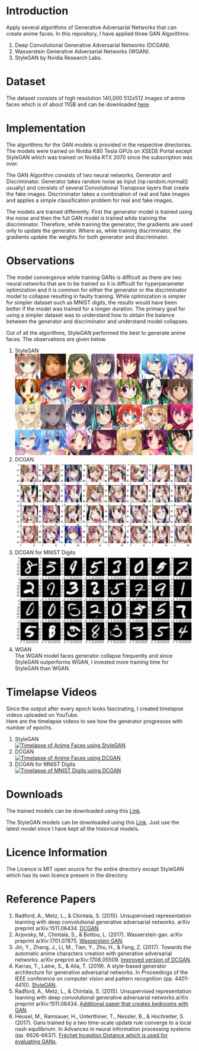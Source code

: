 # Introduction
Apply several algorithms of Generative Adversarial Networks that can create anime faces. In this repository, I have applied three GAN Algorithms:  
1. Deep Convolutional Generative Adversarial Networks (DCGAN).  
2. Wasserstein Generative Adversarial Networks (WGAN).  
3. StyleGAN by Nvidia Research Labs.  
  
# Dataset
The dataset consists of high resolution 140,000 512x512 images of anime faces which is of about 11GB and can be downloaded [here](https://www.kaggle.com/lukexng/animefaces-512x512).  
  
# Implementation
The algorithms for the GAN models is provided in the respective directories.  
The models were trained on Nvidia K80 Tesla GPUs on XSEDE Portal except StyleGAN which was trained on Nvidia RTX 2070 since the subscription was over.  
  
The GAN Algorithm consists of two neural networks, Generator and Discriminator. Generator takes random noise as input (np.random.normal() usually) and consists of several Convolutional Transpose layers that create the fake images. Discriminator takes a combination of real and fake images and applies a simple classification problem for real and fake images.  
  
The models are trained differently. First the generator model is trained using the noise and then the full GAN model is trained while training the discriminator. Therefore, while training the generator, the gradients are used only to update the generator. Where as, while training discriminator, the gradients update the weights for both generator and discriminator.  
  
# Observations
The model convergence while training GANs is difficult as there are two neural networks that are to be trained so it is difficult for hyperparameter optimization and it is common for either the generator or the discriminator model to collapse resulting in faulty training. While optimization is simpler for simpler dataset such as MNIST digits, the results would have been better if the model was trained for a longer duration. The primary goal for using a simpler dataset was to understand how to obtain the balance between the generator and discriminator and understand model collapses.  
  
Out of all the algorithms, StyleGAN performed the best to generate anime faces. The observations are given below.
  
1. StyleGAN  
![Anime Faces using StyleGAN](./StyleGAN/stylegan/results/00002-sgan-ffhq-1gpu/fakes004221.png)
2. DCGAN  
![Anime Faces using DCGAN](./DCGAN/PlotsAndImages/image_11k.png)  
3. DCGAN for MNIST Digits  
![MNIST Digits using DCGAN](./DCGAN_on_MNIST/PlotsAndImages/image_150.jpg)  
4. WGAN  
The WGAN model faces generator collapse frequently and since StyleGAN outperforms WGAN, I invested more training time for StyleGAN than WGAN.  
  
# Timelapse Videos
Since the output after every epoch looks fascinating, I created timelapse videos uploaded on YouTube.  
Here are the timelapse videos to see how the generator progresses with number of epochs.  
  
1. StyleGAN  
[![Timelapse of Anime Faces using StyleGAN](https://img.youtube.com/vi/eCKPYn8xlN0/default.jpg)](https://youtu.be/eCKPYn8xlN0)
2. DCGAN  
[![Timelapse of Anime Faces using DCGAN](https://img.youtube.com/vi/VCQ8yO0Ub7U/default.jpg)](https://youtu.be/VCQ8yO0Ub7U)
3. DCGAN for MNIST Digits  
[![Timelapse of MNIST Digits using DCGAN](https://img.youtube.com/vi/3VlGOQoszxs/default.jpg)](https://youtu.be/3VlGOQoszxs)
  
# Downloads
The trained models can be downloaded using this [Link](https://drive.google.com/drive/folders/1YyBgA7P4M0XkJjm4T6x_I4r-p0xbhMse?usp=sharing).  
  
The StyleGAN models can be downloaded using this [Link](https://drive.google.com/drive/folders/1vbgdM78-TMt3fGtfKGYN7XpaLiz2eX-9?usp=sharing). Just use the latest model since I have kept all the historical models.  
  
# Licence Information
The Licence is MIT open source for the entire directory except StyleGAN which has its own licence present in the directory.
  
# Reference Papers
1. Radford, A., Metz, L., & Chintala, S. (2015). Unsupervised representation learning with deep convolutional generative adversarial networks. arXiv preprint arXiv:1511.06434. [DCGAN](https://arxiv.org/abs/1511.06434).
2. Arjovsky, M., Chintala, S., & Bottou, L. (2017). Wasserstein gan. arXiv preprint arXiv:1701.07875. [Wasserstein GAN](https://arxiv.org/abs/1701.07875).
3. Jin, Y., Zhang, J., Li, M., Tian, Y., Zhu, H., & Fang, Z. (2017). Towards the automatic anime characters creation with generative adversarial networks. arXiv preprint arXiv:1708.05509. [Improved version of DCGAN](https://arxiv.org/abs/1708.05509).
4. Karras, T., Laine, S., & Aila, T. (2019). A style-based generator architecture for generative adversarial networks. In Proceedings of the IEEE conference on computer vision and pattern recognition (pp. 4401-4410). [StyleGAN](https://arxiv.org/abs/1812.04948).
5. Radford, A., Metz, L., & Chintala, S. (2015). Unsupervised representation learning with deep convolutional generative adversarial networks.arXiv preprint arXiv:1511.06434. [Additional paper that creates bedrooms with GAN](https://arxiv.org/abs/1511.06434).
6. Heusel, M., Ramsauer, H., Unterthiner, T., Nessler, B., & Hochreiter, S. (2017). Gans trained by a two time-scale update rule converge to a local nash equilibrium. In Advances in neural information processing systems (pp. 6626-6637). [Fréchet Inception Distance which is used for evaluating GANs](http://papers.nips.cc/paper/7240-gans-trained-by-a-two-t).
